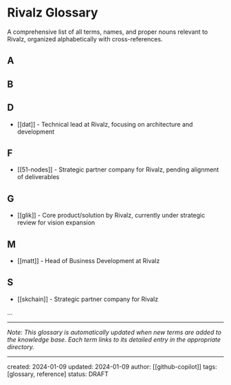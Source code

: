 # Rivalz Glossary

A comprehensive list of all terms, names, and proper nouns relevant to Rivalz, organized alphabetically with cross-references.

## A

## B

## D
- [[dat]] - Technical lead at Rivalz, focusing on architecture and development

## F
- [[51-nodes]] - Strategic partner company for Rivalz, pending alignment of deliverables

## G
- [[glik]] - Core product/solution by Rivalz, currently under strategic review for vision expansion

## M
- [[matt]] - Head of Business Development at Rivalz

## S
- [[skchain]] - Strategic partner company for Rivalz

...

---
*Note: This glossary is automatically updated when new terms are added to the knowledge base. Each term links to its detailed entry in the appropriate directory.*

---
created: 2024-01-09
updated: 2024-01-09
author: [[github-copilot]]
tags: [glossary, reference]
status: DRAFT